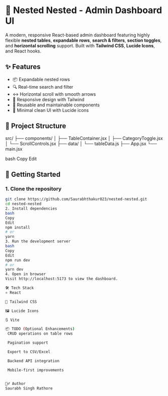 # 🧮 Nested Nested - Admin Dashboard UI

A modern, responsive React-based admin dashboard featuring highly flexible **nested tables**, **expandable rows**, **search & filters**, **section toggles**, and **horizontal scrolling** support. Built with **Tailwind CSS**, **Lucide Icons**, and React hooks.



## ✨ Features

- 📦 Expandable nested rows
- 🔍 Real-time search and filter
- ↔️ Horizontal scroll with smooth arrows
- 📱 Responsive design with Tailwind
- 🔄 Reusable and maintainable components
- 🎨 Minimal clean UI with Lucide icons

## 📁 Project Structure

src/
├── components/
│ ├── TableContainer.jsx
│ ├── CategoryToggle.jsx
│ └── ScrollControls.jsx
├── data/
│ └── tableData.js
├── App.jsx
└── main.jsx

bash
Copy
Edit

## 🚀 Getting Started

### 1. Clone the repository
```bash
git clone https://github.com/Saurabhthakur023/nested-nested.git
cd nested-nested
2. Install dependencies
bash
Copy
Edit
npm install
# or
yarn
3. Run the development server
bash
Copy
Edit
npm run dev
# or
yarn dev
4. Open in browser
Visit http://localhost:5173 to view the dashboard.

🛠 Tech Stack
⚛️ React

🎨 Tailwind CSS

🖼️ Lucide Icons

🔃 Vite

📦 TODO (Optional Enhancements)
 CRUD operations on table rows

 Pagination support

 Export to CSV/Excel

 Backend API integration

 Mobile-first improvements


🙋‍♂️ Author
Saurabh Singh Rathore



